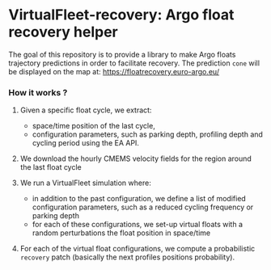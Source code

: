 # VirtualFleet-recovery: Argo float recovery helper

The goal of this repository is to provide a library to make Argo floats trajectory predictions in order to facilitate recovery.
The prediction ``cone`` will be displayed on the map at: https://floatrecovery.euro-argo.eu/

### How it works ?
1. Given a specific float cycle, we extract:
   - space/time position of the last cycle, 
   - configuration parameters, such as parking depth, profiling depth and cycling period using the EA API.

2. We download the hourly CMEMS velocity fields for the region around the last float cycle

3. We run a VirtualFleet simulation where:
    - in addition to the past configuration, we define a list of modified configuration parameters, such as a reduced cycling frequency or parking depth
    - for each of these configurations, we set-up virtual floats with a random perturbations the float position in space/time

4. For each of the virtual float configurations, we compute a probabilistic `recovery` patch (basically the next profiles positions probability).